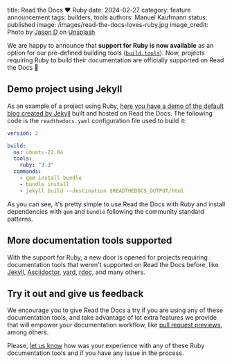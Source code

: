 title: Read the Docs ❤️ Ruby
date: 2024-02-27
category: feature announcement
tags: builders, tools
authors: Manuel Kaufmann
status: published
image: /images/read-the-docs-loves-ruby.jpg
image_credit: Photo by <a href="https://unsplash.com/@jasondeblooisphotography?utm_content=creditCopyText&utm_medium=referral&utm_source=unsplash">Jason D</a> on <a href="https://unsplash.com/photos/selective-focus-photo-of-red-gemstone-VKLJ-BJlszE?utm_content=creditCopyText&utm_medium=referral&utm_source=unsplash">Unsplash</a>


We are happy to announce that **support for Ruby is now available** as an option for our pre-defined building tools ([`build.tools`](https://docs.readthedocs.io/en/stable/config-file/v2.html#build-tools)).
Now, projects requiring Ruby to build their documentation are officially supported on Read the Docs 🎉

## Demo project using Jekyll

As an example of a project using Ruby, [here you have a demo of the default blog created by Jekyll](https://test-builds.readthedocs.io/en/jekyll/) built and hosted on Read the Docs.
The following code is the `readthedocs.yaml` configuration file used to build it:


```yaml
version: 2

build:
  os: ubuntu-22.04
  tools:
    ruby: "3.3"
  commands:
    - gem install bundle
    - bundle install
    - jekyll build --destination $READTHEDOCS_OUTPUT/html
```

As you can see, it's pretty simple to use Read the Docs with Ruby
and install dependencies with `gem` and `bundle` following the community standard patterns.


## More documentation tools supported

With the support for Ruby, a new door is opened for projects requiring documentation tools that weren't supported on Read the Docs before,
like [Jekyll](https://jekyllrb.com/), [Asciidoctor](https://asciidoctor.org/), [yard](https://yardoc.org/), [rdoc](https://ruby.github.io/rdoc/), and many others.


## Try it out and give us feedback

We encourage you to give Read the Docs a try if you are using any of these documentation tools,
and take advantage of lot extra features we provide that will empower your documentation workflow,
like [pull request previews](https://docs.readthedocs.io/en/stable/pull-requests.html), among others.

Please, [let us know](mailto:support@readthedocs.com) how was your experience with any of these Ruby documentation tools and if you have any issue in the process.

